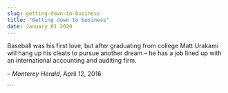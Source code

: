 ```yaml
---
slug: getting-down-to-business
title: "Getting down to business"
date: January 01 2020
---
```


 
<p>
  Baseball was his first love, but after graduating from college Matt Urakami
  will hang up his cleats to pursue another dream – he has a job lined up with
  an international accounting and auditing firm.
</p>
<p>– <em>Monterey Herald</em>, April 12, 2016</p>
```
